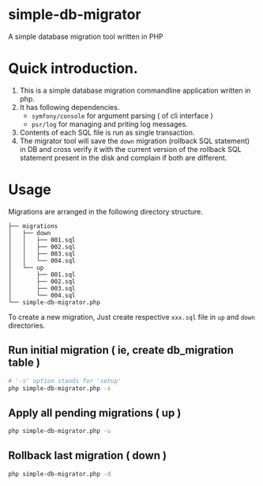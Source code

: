 # simple-db-migrator
A simple database migration tool written in PHP

# Quick introduction.

1. This is a simple database migration commandline application written in php.
2. It has following dependencies. 
    * `symfony/console` for argument parsing ( of cli interface )
    * `psr/log` for managing and priting log messages.
3. Contents of each SQL file is run as single transaction.
4. The migrator tool will save the `down` migration (rollback SQL statement) in DB and cross verify it with the current version of the rollback SQL statement present in the disk and complain if both are different. 

# Usage

Migrations are arranged in the following directory structure.
```
├── migrations
│   ├── down
│   │   ├── 001.sql
│   │   ├── 002.sql
│   │   ├── 003.sql
│   │   └── 004.sql
│   └── up
│       ├── 001.sql
│       ├── 002.sql
│       ├── 003.sql
│       └── 004.sql
└── simple-db-migrator.php

```

To create a new migration, Just create respective `xxx.sql` file in `up` and `down` directories.

## Run initial migration ( ie, create db_migration table )
```bash
# '-s' option stands for 'setup'
php simple-db-migrator.php -s
```

## Apply all pending migrations ( up )
```bash
php simple-db-migrator.php -u
```

## Rollback last migration ( down )
```bash
php simple-db-migrator.php -d
```